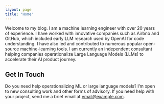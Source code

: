 ```yaml
---
layout: page
title: "Home"
---
```

Welcome to my blog. I am a machine learning engineer with over 20 years of experience. I have worked with innovative companies such as Airbnb and GitHub, which included early LLM research used by OpenAI for code understanding. I have also led and contributed to numerous popular open-source machine-learning tools. I am currently an independent consultant helping companies operationalize Large Language Models (LLMs) to accelerate their AI product journey.

## Get In Touch

Do you need help operationalizing ML or large language models? I’m open to new consulting work and other forms of advisory. If you need help with your project, send me a brief email at [email@example.com](mailto:email@example.com).